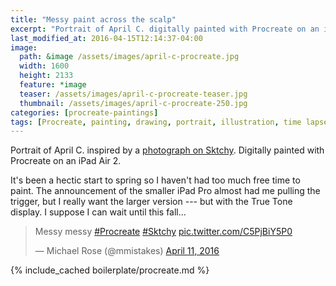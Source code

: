 ```yaml
---
title: "Messy paint across the scalp"
excerpt: "Portrait of April C. digitally painted with Procreate on an iPad."
last_modified_at: 2016-04-15T12:14:37-04:00
image: 
  path: &image /assets/images/april-c-procreate.jpg
  width: 1600
  height: 2133
  feature: *image
  teaser: /assets/images/april-c-procreate-teaser.jpg
  thumbnail: /assets/images/april-c-procreate-250.jpg
categories: [procreate-paintings]
tags: [Procreate, painting, drawing, portrait, illustration, time lapse]
---
```


Portrait of April C. inspired by a [photograph on Sktchy](http://sktchy.com/idj87H ). Digitally painted with Procreate on an iPad Air 2.

It's been a hectic start to spring so I haven't had too much free time to paint. The announcement of the smaller iPad Pro almost had me pulling the trigger, but I really want the larger version --- but with the True Tone display. I suppose I can wait until this fall...

<blockquote class="twitter-video" data-lang="en"><p lang="en" dir="ltr">Messy messy <a href="https://twitter.com/hashtag/Procreate?src=hash">#Procreate</a> <a href="https://twitter.com/hashtag/Sktchy?src=hash">#Sktchy</a> <a href="https://t.co/C5PjBiY5P0">pic.twitter.com/C5PjBiY5P0</a></p>&mdash; Michael Rose (@mmistakes) <a href="https://twitter.com/mmistakes/status/719340953656508416">April 11, 2016</a></blockquote>
<script async src="//platform.twitter.com/widgets.js" charset="utf-8"></script>

{% include_cached boilerplate/procreate.md %}
